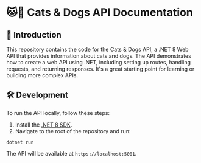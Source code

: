 # 🐱🐶 Cats & Dogs API Documentation

## 🚀 Introduction

This repository contains the code for the Cats & Dogs API, a .NET 8 Web API that provides information about cats and dogs. The API demonstrates how to create a web API using .NET, including setting up routes, handling requests, and returning responses. It's a great starting point for learning or building more complex APIs.

## 🛠️ Development

To run the API locally, follow these steps:

1. Install the [.NET 8 SDK](https://dotnet.microsoft.com/download/dotnet/8.0).
2. Navigate to the root of the repository and run:

```shell
dotnet run
````

The API will be available at `https://localhost:5001`.